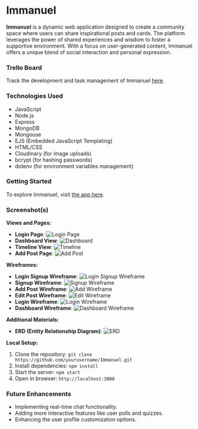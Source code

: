 # Immanuel

**Immanuel** is a dynamic web application designed to create a community space where users can share inspirational posts and cards. The platform leverages the power of shared experiences and wisdom to foster a supportive environment. With a focus on user-generated content, Immanuel offers a unique blend of social interaction and personal expression.

### Trello Board

Track the development and task management of Immanuel [here](https://trello.com/invite/b/xiH77fIh/84f8e92db1d7784d519e8d1915958124/immanuel).

### Technologies Used

- JavaScript
- Node.js
- Express
- MongoDB
- Mongoose
- EJS (Embedded JavaScript Templating)
- HTML/CSS
- Cloudinary (for image uploads)
- bcrypt (for hashing passwords)
- dotenv (for environment variables management)

### Getting Started

To explore Immanuel, visit [the app here](https://immanuel-j0sr.onrender.com/).

### Screenshot(s)

**Views and Pages:**
- **Login Page**: ![Login Page](https://imgur.com/sObSiWx.png)
- **Dashboard View**: ![Dashboard](https://imgur.com/BUH6BrG.png)
- **Timeline View**: ![Timeline](https://imgur.com/nJBesCP.png)
- **Add Post Page**: ![Add Post](https://imgur.com/MYWFHki.png)

**Wireframes:**
- **Login Signup Wireframe**: ![Login Signup Wireframe](https://imgur.com/uRdW2OB.png)
- **Signup Wireframe**: ![Signup Wireframe](https://imgur.com/K9sCuqt.png)
- **Add Post Wireframe**: ![Add Wireframe](https://imgur.com/FZn8qpN.png)
- **Edit Post Wireframe**: ![Edit Wireframe](https://imgur.com/aVjKl22.png)
- **Login Wireframe**: ![Login Wireframe](https://imgur.com/2GyYrIH.png)
- **Dashboard Wireframe**: ![Dashboard Wireframe](https://imgur.com/MU06ee5.png)

**Additional Materials:**
- **ERD (Entity Relationship Diagram)**: ![ERD](https://imgur.com/lxjrkqw.png)

**Local Setup:**
1. Clone the repository: `git clone https://github.com/yourusername/Immanuel.git`
2. Install dependencies: `npm install`
3. Start the server: `npm start`
4. Open in browser: `http://localhost:3000`

### Future Enhancements

- Implementing real-time chat functionality.
- Adding more interactive features like user polls and quizzes.
- Enhancing the user profile customization options.
